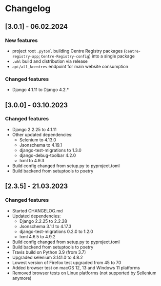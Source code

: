 # Changelog

## [3.0.1] - 06.02.2024

### New features
- project root `.pytoml` building Centre Registry packages (`centre-registry-app`; `Centre-Registry-config`) into a single package
- `.whl` build and distribution via release
- `api/all_kcentres` endpoint for main website consumption

### Changed features
- Django 4.1.11 to Django 4.2.*

## [3.0.0] - 03.10.2023

### Changed features
- Django 2.2.25 to 4.1.11
- Other updated dependencies:
  - Selenium to 4.13.0
  - Jsonschema to 4.19.1
  - django-test-migrations to 1.3.0
  - django-debug-toolbar 4.2.0
  - lxml to 4.9.3
- Build config changed from setup.py to pyproject.toml
- Build backend from setuptools to poetry

## [2.3.5] - 21.03.2023

### Changed features
- Started CHANGELOG.md
- Updated dependencies:
  - Django 2.2.25 to 2.2.28
  - Jsonschema 3.1.1 to 4.17.3
  - django-test-migrations 0.2.0 to 1.2.0
  - lxml 4.6.5 to 4.9.2
- Build config changed from setup.py to pyproject.toml
- Build backend from setuptools to poetry
- Travis build on Python 3.9 (from 3.7)
- Upgraded selenium 3.141.0 to 4.8.2
- Lowest version of Firefox test upgraded from 45 to 70
- Added browser test on macOS 12, 13 and Windows 11 platforms
- Removed browser tests on Linux platforms (not supported by Sellenium anymore)
